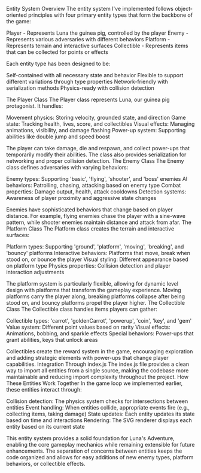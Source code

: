 Entity System Overview
The entity system I've implemented follows object-oriented principles with four primary entity types that form the backbone of the game:

Player - Represents Luna the guinea pig, controlled by the player
Enemy - Represents various adversaries with different behaviors
Platform - Represents terrain and interactive surfaces
Collectible - Represents items that can be collected for points or effects

Each entity type has been designed to be:

Self-contained with all necessary state and behavior
Flexible to support different variations through type properties
Network-friendly with serialization methods
Physics-ready with collision detection

The Player Class
The Player class represents Luna, our guinea pig protagonist. It handles:

Movement physics: Storing velocity, grounded state, and direction
Game state: Tracking health, lives, score, and collectibles
Visual effects: Managing animations, visibility, and damage flashing
Power-up system: Supporting abilities like double jump and speed boost

The player can take damage, die and respawn, and collect power-ups that temporarily modify their abilities. The class also provides serialization for networking and proper collision detection.
The Enemy Class
The Enemy class defines adversaries with varying behaviors:

Enemy types: Supporting 'basic', 'flying', 'shooter', and 'boss' enemies
AI behaviors: Patrolling, chasing, attacking based on enemy type
Combat properties: Damage output, health, attack cooldowns
Detection systems: Awareness of player proximity and aggressive state changes

Enemies have sophisticated behaviors that change based on player distance. For example, flying enemies chase the player with a sine-wave pattern, while shooter enemies maintain distance and attack from afar.
The Platform Class
The Platform class creates the terrain and interactive surfaces:

Platform types: Supporting 'ground', 'platform', 'moving', 'breaking', and 'bouncy' platforms
Interactive behaviors: Platforms that move, break when stood on, or bounce the player
Visual styling: Different appearance based on platform type
Physics properties: Collision detection and player interaction adjustments

The platform system is particularly flexible, allowing for dynamic level design with platforms that transform the gameplay experience. Moving platforms carry the player along, breaking platforms collapse after being stood on, and bouncy platforms propel the player higher.
The Collectible Class
The Collectible class handles items players can gather:

Collectible types: 'carrot', 'goldenCarrot', 'powerup', 'coin', 'key', and 'gem'
Value system: Different point values based on rarity
Visual effects: Animations, bobbing, and sparkle effects
Special behaviors: Power-ups that grant abilities, keys that unlock areas

Collectibles create the reward system in the game, encouraging exploration and adding strategic elements with power-ups that change player capabilities.
Integration Through index.js
The index.js file provides a clean way to import all entities from a single source, making the codebase more maintainable and reducing import complexity throughout the project.
How These Entities Work Together
In the game loop we implemented earlier, these entities interact through:

Collision detection: The physics system checks for intersections between entities
Event handling: When entities collide, appropriate events fire (e.g., collecting items, taking damage)
State updates: Each entity updates its state based on time and interactions
Rendering: The SVG renderer displays each entity based on its current state

This entity system provides a solid foundation for Luna's Adventure, enabling the core gameplay mechanics while remaining extensible for future enhancements. The separation of concerns between entities keeps the code organized and allows for easy additions of new enemy types, platform behaviors, or collectible effects.